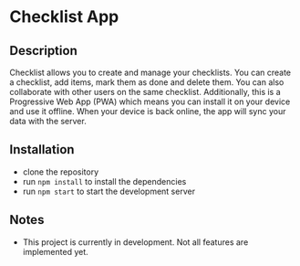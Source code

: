 # Checklist App

## Description

Checklist allows you to create and manage your checklists. You can create a checklist, add items, mark
them as done and delete them. You can also collaborate with other users on the same checklist. Additionally, 
this is a Progressive Web App (PWA) which means you can install it on your device and use it offline. When 
your device is back online, the app will sync your data with the server.

## Installation
- clone the repository
- run `npm install` to install the dependencies
- run `npm start` to start the development server

## Notes

- This project is currently in development. Not all features are implemented yet.
